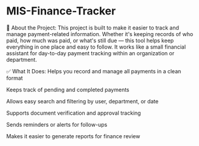 # MIS-Finance-Tracker
🧾 About the Project:
This project is built to make it easier to track and manage payment-related information. Whether it's keeping records of who paid, how much was paid, or what's still due — this tool helps keep everything in one place and easy to follow. It works like a small financial assistant for day-to-day payment tracking within an organization or department.

✅ What It Does:
Helps you record and manage all payments in a clean format

Keeps track of pending and completed payments

Allows easy search and filtering by user, department, or date

Supports document verification and approval tracking

Sends reminders or alerts for follow-ups

Makes it easier to generate reports for finance review
